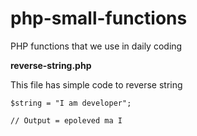 # php-small-functions
PHP functions that we use in daily coding

**reverse-string.php**

This file has simple code to reverse string

`$string = "I am developer";`

`// Output = epoleved ma I`

